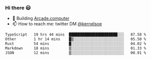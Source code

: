 ### Hi there 😃

- 🔨 Building [Arcade.computer](https://arcade.computer)
- 📫 How to reach me: twitter DM [@kernelsoe](https://twitter.com/kernelsoe)

<!--START_SECTION:waka-->

```txt
TypeScript   19 hrs 44 mins  ██████████████████████░░░   87.58 %
Other        1 hr 14 mins    █▒░░░░░░░░░░░░░░░░░░░░░░░   05.50 %
Rust         54 mins         █░░░░░░░░░░░░░░░░░░░░░░░░   04.02 %
Markdown     18 mins         ▒░░░░░░░░░░░░░░░░░░░░░░░░   01.33 %
JSON         12 mins         ▒░░░░░░░░░░░░░░░░░░░░░░░░   00.91 %
```

<!--END_SECTION:waka-->
